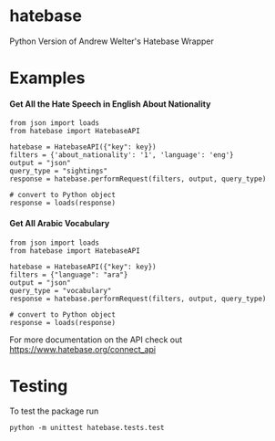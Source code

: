 # hatebase
Python Version of Andrew Welter's Hatebase Wrapper

# Examples
#### Get All the Hate Speech in English About Nationality 
```
from json import loads
from hatebase import HatebaseAPI

hatebase = HatebaseAPI({"key": key})
filters = {'about_nationality': '1', 'language': 'eng'}
output = "json"
query_type = "sightings"
response = hatebase.performRequest(filters, output, query_type)

# convert to Python object
response = loads(response)
```

#### Get All Arabic Vocabulary
```
from json import loads
from hatebase import HatebaseAPI

hatebase = HatebaseAPI({"key": key})
filters = {"language": "ara"}
output = "json"
query_type = "vocabulary"
response = hatebase.performRequest(filters, output, query_type)

# convert to Python object
response = loads(response)
```

For more documentation on the API check out https://www.hatebase.org/connect_api

# Testing
To test the package run
```
python -m unittest hatebase.tests.test
